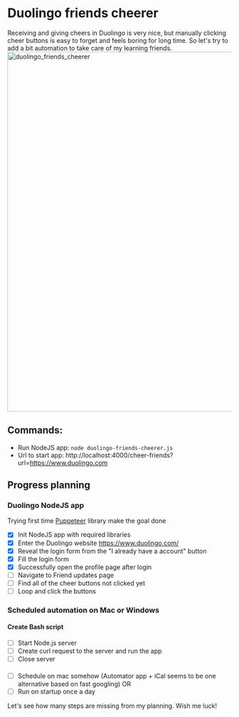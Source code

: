# Duolingo friends cheerer
Receiving and giving cheers in Duolingo is very nice, but manually clicking cheer buttons is easy to forget and feels boring for long time. So let's try to add a bit automation to take care of my learning friends.
<img width="807" alt="duolingo_friends_cheerer" src="https://user-images.githubusercontent.com/16792417/177190174-a569ec8b-9dc4-4727-9603-d533dbc9a858.png">

## Commands:
- Run NodeJS app: `node duolingo-friends-cheerer.js`
- Url to start app: http://localhost:4000/cheer-friends?url=https://www.duolingo.com

## Progress planning
### Duolingo NodeJS app
Trying first time [Puppeteer](https://github.com/puppeteer/puppeteer) library make the goal done
- [x] Init NodeJS app with required libraries
- [x] Enter the Duolingo website https://www.duolingo.com/
- [x] Reveal the login form from the "I already have a account" button
- [x] Fill the login form
- [x] Successfully open the profile page after login
- [ ] Navigate to Friend updates page
- [ ] Find all of the cheer buttons not clicked yet
- [ ] Loop and click the buttons

### Scheduled automation on Mac or Windows
#### Create Bash script
- [ ] Start Node.js server
- [ ] Create curl request to the server and run the app
- [ ] Close server
####
- [ ] Schedule on mac somehow (Automator app + iCal seems to be one alternative based on fast googling)
OR
- [ ] Run on startup once a day

Let's see how many steps are missing from my planning. Wish me luck!

